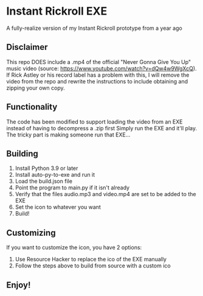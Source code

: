 # Instant Rickroll EXE
 A fully-realize version of my Instant Rickroll prototype from a year ago

## Disclaimer
This repo DOES include a .mp4 of the official "Never Gonna Give You Up" music video (source: https://www.youtube.com/watch?v=dQw4w9WgXcQ). If Rick Astley or his record label has a problem with this, I will remove the video from the repo and rewrite the instructions to include obtaining and zipping your own copy.

## Functionality
The code has been modified to support loading the video from an EXE instead of having to decompress a .zip first
Simply run the EXE and it'll play. The tricky part is making someone run that EXE...

## Building
1. Install Python 3.9 or later
2. Install auto-py-to-exe and run it
3. Load the build.json file
4. Point the program to main.py if it isn't already
5. Verify that the files audio.mp3 and video.mp4 are set to be added to the EXE
6. Set the icon to whatever you want
7. Build!

## Customizing
If you want to customize the icon, you have 2 options:
1. Use Resource Hacker to replace the ico of the EXE manually
2. Follow the steps above to build from source with a custom ico

## Enjoy!